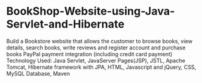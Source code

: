# BookShop-Website-using-Java-Servlet-and-Hibernate
 Build a Bookstore website that allows the customer to browse books, view details, search books, write reviews and register account and purchase books  PayPal payment integration (including credit card payment)   Technology Used: Java Servlet, JavaServer Pages(JSP), JSTL, Apache Tomcat, Hibernate framework with JPA, HTML, Javascript and jQuery, CSS, MySQL Database, Maven
